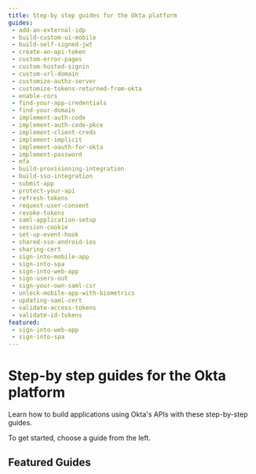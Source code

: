```yaml
---
title: Step-by step guides for the Okta platform
guides:
 - add-an-external-idp
 - build-custom-ui-mobile
 - build-self-signed-jwt
 - create-an-api-token
 - custom-error-pages
 - custom-hosted-signin
 - custom-url-domain
 - customize-authz-server
 - customize-tokens-returned-from-okta
 - enable-cors
 - find-your-app-credentials
 - find-your-domain
 - implement-auth-code
 - implement-auth-code-pkce
 - implement-client-creds
 - implement-implicit
 - implement-oauth-for-okta
 - implement-password
 - mfa
 - build-provisioning-integration
 - build-sso-integration
 - submit-app
 - protect-your-api
 - refresh-tokens
 - request-user-consent
 - revoke-tokens
 - saml-application-setup
 - session-cookie
 - set-up-event-hook
 - shared-sso-android-ios
 - sharing-cert
 - sign-into-mobile-app
 - sign-into-spa
 - sign-into-web-app
 - sign-users-out
 - sign-your-own-saml-csr
 - unlock-mobile-app-with-biometrics
 - updating-saml-cert
 - validate-access-tokens
 - validate-id-tokens
featured:
 - sign-into-web-app
 - sign-into-spa
---
```

# Step-by step guides for the Okta platform

Learn how to build applications using Okta's APIs with these step-by-step guides.

To get started, choose a guide from the left.

## Featured Guides
<FeaturedGuides :featured="$page.frontmatter.featured" />

